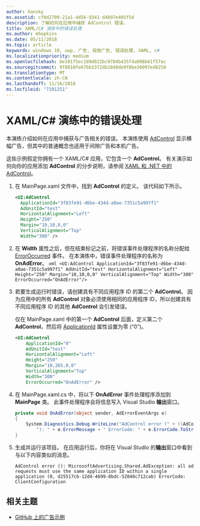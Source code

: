 ```yaml
---
author: Xansky
ms.assetid: cf0d2709-21a1-4d56-9341-d4897e405f5d
description: 了解如何在应用中捕获 AdControl 错误。
title: XAML/C# 演练中的错误处理
ms.author: mhopkins
ms.date: 05/11/2018
ms.topic: article
keywords: windows 10, uwp, 广告, 投放广告, 错误处理, XAML, c#
ms.localizationpriority: medium
ms.openlocfilehash: be101f5ec189d822bc9704b435f4a098b61f57ac
ms.sourcegitcommit: 9f8010fe67bb3372db1840de9f0be36097ed6258
ms.translationtype: MT
ms.contentlocale: zh-CN
ms.lasthandoff: 11/16/2018
ms.locfileid: "7101251"
---
```

# <a name="error-handling-in-xamlc-walkthrough"></a>XAML/C# 演练中的错误处理

本演练介绍如何在应用中捕获与广告相关的错误。 本演练使用 [AdControl](https://docs.microsoft.com/uwp/api/microsoft.advertising.winrt.ui.adcontrol) 显示横幅广告，但其中的普通概念也适用于间隙广告和本机广告。

这些示例假定你拥有一个 XAML/C# 应用，它包含一个 **AdControl**。 有关演示如何向你的应用添加 **AdControl** 的分步说明，请参阅 [XAML 和 .NET 中的 AdControl](adcontrol-in-xaml-and--net.md)。 

1.  在 MainPage.xaml 文件中，找到 **AdControl** 的定义。 该代码如下所示。
    ``` xml
    <UI:AdControl
      ApplicationId="3f83fe91-d6be-434d-a0ae-7351c5a997f1"
      AdUnitId="test"
      HorizontalAlignment="Left"
      Height="250"
      Margin="10,10,0,0"
      VerticalAlignment="Top"
      Width="300" />
    ```

2.   在 **Width** 属性之后，但在结束标记之前，将错误事件处理程序的名称分配给 [ErrorOccurred](https://docs.microsoft.com/uwp/api/microsoft.advertising.winrt.ui.adcontrol.erroroccurred) 事件。 在本演练中，错误事件处理程序的名称为 **OnAdError**。
    ``` xml
    <UI:AdControl
      ApplicationId="3f83fe91-d6be-434d-a0ae-7351c5a997f1"
      AdUnitId="test"
      HorizontalAlignment="Left"
      Height="250"
      Margin="10,10,0,0"
      VerticalAlignment="Top"
      Width="300"
      ErrorOccurred="OnAdError"/>
    ```

3.  若要生成运行时错误，请创建具有不同应用程序 ID 的第二个 **AdControl**。 因为应用中的所有 **AdControl** 对象必须使用相同的应用程序 ID，所以创建具有不同应用程序 ID 的其他 **AdControl** 会引发错误。

    仅在 MainPage.xaml 中的第一个 **AdControl** 后面，定义第二个 **AdControl**，然后将 [ApplicationId](https://docs.microsoft.com/uwp/api/microsoft.advertising.winrt.ui.adcontrol.applicationid) 属性设置为零 (“0”)。
    ``` xml
    <UI:AdControl
        ApplicationId="0"
        AdUnitId="test"
        HorizontalAlignment="Left"
        Height="250"
        Margin="10,265,0,0"
        VerticalAlignment="Top"
        Width="300"
        ErrorOccurred="OnAdError" />
    ```

4.  在 MainPage.xaml.cs 中，将以下 **OnAdError** 事件处理程序添加到 **MainPage** 类。 此事件处理程序会将信息写入 Visual Studio **输出**窗口。
    ``` csharp
    private void OnAdError(object sender, AdErrorEventArgs e)
    {
        System.Diagnostics.Debug.WriteLine("AdControl error (" + ((AdControl)sender).Name +
            "): " + e.ErrorMessage + " ErrorCode: " + e.ErrorCode.ToString());
    }
    ```

4.  生成并运行该项目。 在应用运行后，你将在 Visual Studio 的**输出**窗口中看到与以下内容类似的消息。
    ```
    AdControl error (): MicrosoftAdvertising.Shared.AdException: all ad requests must use the same application ID within a single application (0, d25517cb-12d4-4699-8bdc-52040c712cab) ErrorCode: ClientConfiguration
    ```

## <a name="related-topics"></a>相关主题

* [GitHub 上的广告示例](http://aka.ms/githubads)
